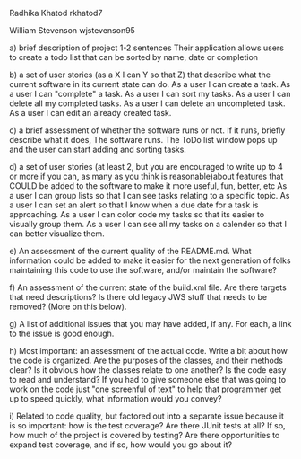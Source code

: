 Radhika Khatod rkhatod7

William Stevenson wjstevenson95


a) brief description of project 1-2 sentences
Their application allows users to create a todo list that can be sorted by name, date or completion

b) a set of user stories (as a X I can Y so that Z) that describe what the current software in its current state can do.
As a user I can create a task.
As a user I can "complete" a task.
As a user I can sort my tasks. 
As a user I can delete all my completed tasks.
As a user I can delete an uncompleted task.
As a user I can edit an already created task.

c) a brief assessment of whether the software runs or not. If it runs, briefly describe what it does,
The software runs. The ToDo list window pops up and the user can start adding and sorting tasks.

d) a set of user stories (at least 2, but you are encouraged to write up to 4 or more if you can, as many as you think is reasonable)about features that COULD be added to the software to make it more useful, fun, better, etc
As a user I can group lists so that I can see tasks relating to a specific topic.
As a user I can set an alert so that I know when a due date for a task is approaching.
As a user I can color code my tasks so that its easier to visually group them.
As a user I can see all my tasks on a calender so that I can better visualize them.


e) An assessment of the current quality of the README.md. 
What information could be added to make it easier for the next generation of folks maintaining this code to use the software, 
and/or maintain the software?

f) An assessment of the current state of the build.xml file. Are there targets that need descriptions? 
Is there old legacy JWS stuff that needs to be removed? (More on this below).

g)  A list of additional issues that you may have added, if any. For each, a link to the issue is good enough.

h) Most important: an assessment of the actual code. 
Write a bit about how the code is organized. 
Are the purposes of the classes, and their methods clear? 
Is it obvious how the classes relate to one another? 
Is the code easy to read and understand? 
If you had to give someone else that was going to work on the code just "one screenful of text" to help that programmer get up to speed quickly, what information would you convey?

i)  Related to code quality, but factored out into a separate issue because it is so important: how is the test coverage? Are there JUnit tests at all? If so, how much of the project is covered by testing? Are there opportunities to expand test coverage, and if so, how would you go about it?
